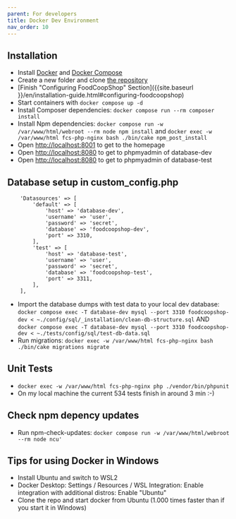 ```yaml
---
parent: For developers
title: Docker Dev Environment
nav_order: 10
---
```


## Installation
* Install [Docker](https://docs.docker.com/engine/install/) and [Docker Compose](https://docs.docker.com/compose/install/)
* Create a new folder and clone [the repository](https://github.com/foodcoopshop/foodcoopshop.git)
* [Finish "Configuring FoodCoopShop" Section]({{site.baseurl }}/en/installation-guide.html#configuring-foodcoopshop)
* Start containers with `docker compose up -d`
* Install Composer dependencies: `docker compose run --rm composer install`
* Install Npm dependencies: `docker compose run -w /var/www/html/webroot --rm node npm install` and `docker exec -w /var/www/html fcs-php-nginx bash ./bin/cake npm_post_install`
* Open [http://localhost:8001](http://localhost:8001) to get to the homepage
* Open [http://localhost:8080](http://localhost:8080) to get to phpmyadmin of database-dev
* Open [http://localhost:8080](http://localhost:8081) to get to phpmyadmin of database-test

## Database setup in custom_config.php
```
    'Datasources' => [
        'default' => [
            'host' => 'database-dev',
            'username' => 'user',
            'password' => 'secret',
            'database' => 'foodcoopshop-dev',
            'port' => 3310,
        ],
        'test' => [
            'host' => 'database-test',
            'username' => 'user',
            'password' => 'secret',
            'database' => 'foodcoopshop-test',
            'port' => 3311,
        ],
    ],
```
* Import the database dumps with test data to your local dev database: `docker compose exec -T database-dev mysql --port 3310 foodcoopshop-dev < ~./config/sql/_installation/clean-db-structure.sql` AND `docker compose exec -T database-dev mysql --port 3310 foodcoopshop-dev < ~./tests/config/sql/test-db-data.sql`
* Run migrations: `docker exec -w /var/www/html fcs-php-nginx bash ./bin/cake migrations migrate`

## Unit Tests
* `docker exec -w /var/www/html fcs-php-nginx php ./vendor/bin/phpunit`
* On my local machine the current 534 tests finish in around 3 min :-)

## Check npm depency updates
* Run npm-check-updates: `docker compose run -w /var/www/html/webroot --rm node ncu'`

## Tips for using Docker in Windows
* Install Ubuntu and switch to WSL2
* Docker Desktop: Settings / Resources / WSL Integration: Enable integration with additional distros: Enable "Ubuntu"
* Clone the repo and start docker from Ubuntu (1.000 times faster than if you start it in Windows)